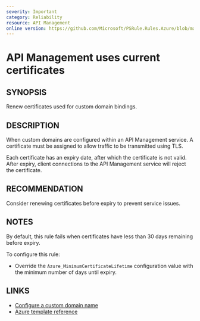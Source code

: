 ```yaml
---
severity: Important
category: Reliability
resource: API Management
online version: https://github.com/Microsoft/PSRule.Rules.Azure/blob/master/docs/rules/en/Azure.APIM.CertificateExpiry.md
---
```


# API Management uses current certificates

## SYNOPSIS

Renew certificates used for custom domain bindings.

## DESCRIPTION

When custom domains are configured within an API Management service.
A certificate must be assigned to allow traffic to be transmitted using TLS.

Each certificate has an expiry date, after which the certificate is not valid.
After expiry, client connections to the API Management service will reject the certificate.

## RECOMMENDATION

Consider renewing certificates before expiry to prevent service issues.

## NOTES

By default, this rule fails when certificates have less than 30 days remaining before expiry.

To configure this rule:

- Override the `Azure_MinimumCertificateLifetime` configuration value with the minimum number of days until expiry.

## LINKS

- [Configure a custom domain name](https://docs.microsoft.com/en-us/azure/api-management/configure-custom-domain#use-the-azure-portal-to-set-a-custom-domain-name)
- [Azure template reference](https://docs.microsoft.com/en-us/azure/templates/microsoft.apimanagement/2019-12-01/service#hostnameconfiguration-object)

